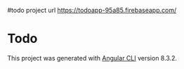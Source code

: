 #todo project url
https://todoapp-95a85.firebaseapp.com/ 


# Todo

This project was generated with [Angular CLI](https://github.com/angular/angular-cli) version 8.3.2.

